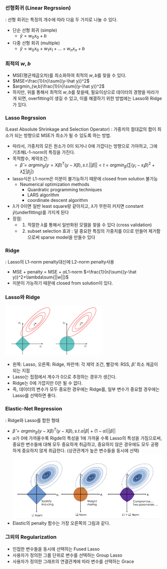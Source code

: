 ### 선형회귀 (Linear Regrssion)
: 선형 회귀는 특징의 개수에 따라 다음 두 가지로 나눌 수 있다. 
- 단순 선형 회귀 (simple)
	- $\hat{y}=w_0x_0+b$
- 다중 선형 회귀 (multiple)
	- $\hat{y}=w_0x_0+w_1x_1+...+w_nx_n+b$

### 최적의 $w,b$
- MSE(평균제곱오차)를 최소화하여 최적의 $w,b$를 찾을 수 있다.
- $MSE=\frac{1}{n}\sum{(y-\hat y)}^2$
- $argmin_{w,b}\frac{1}{n}\sum{(y-\hat y)}^2$
- 하지만, 위를 통해서 최적의 $w,b$를 찾을때, 필요이상으로 데이터의 경향을 따라가게 되면, overfitting이 생길 수 있고, 이를 해결하기 위한 방법에는 Lasso와 Ridge가 있다.

### Lasso Regrssion
(Least Absolute Shrinkage and Selection Operator)
: 가중치의 절대값의 합이 최소가 되는 방향으로 MSE가 최소가 될 수 있도록 하는 방법.
- 따라서, 가중치의 모든 원소가 0이 되거나 0에 가깝다는 방향으로 가야하고, 그에 기초해L-1-norm의 특징을 가진다.
- 목적함수, 제약조건: 
	-  $\hat\beta=argmin_\beta(y=X\beta)^T(y-X\beta), s.t.||\beta||<t$
		= $argmin_\beta\{\sum{(y_i-x_i\beta)^2}+\lambda\sum|\beta_j|\}$
- lasso식은 L1-norm은 미분이 불가능하기 때문에 closed from solution 불가능
	- Neumerical optimization methods
		- Quardratic programming techniques
		- LARS algorithm
		- coordinate descent algorithm
- $\lambda$가 0이면 일반 least square랑 같아지고, $\lambda$가 무한히 커지면 constant $\hat{y}$(underfitting)를 가지게 된다
- 장점: 
	- 1. 적절한 $\lambda$를 통해서 일반화된 모델을 찾을 수 있다 (cross validation)
	- 2. subset selection 효과
		: 덜 중요한 특징의 가중치를 0으로 만들어 제거함으로써 sparse model을 만들수 있다

### Ridge
: Lasso의 L1-norm penalty대신에 L2-norm penalty사용
- MSE + penalty = MSE + $\alpha$L1-norm $=\frac{1}{n}\sum{(y-\hat y)}^2+\lambda\sum{||w||}$
- 미분이 가능하기 때문에 closed from solution이 있다.

### Lasso와 Ridge
![img01](regularization_imgs/lasso_ridge.png)
- 왼쪽: Lasso, 오른쪽: Ridge, 파란색: 각 제약 조건, 빨강색: RSS, $\hat \beta$: 최소 제곱이 되는 지점
- Lasso는 접점에서 계수가 0으로 추정하는 경우가 생긴다.
- Ridge는 0에 가깝지만 0은 될 수 없다.
- 즉, 데이터의 변수가 모두 중요한 경우에는 Ridge를, 일부 변수가 중요할 경우에는 Lasso를 선택하면 좋다.

### Elastic-Net Regression
: Ridge와 Lasso를 합한 형태
- $\hat\beta=argmin_\beta(y-X\beta)^T(y-X\beta),  s.t.\alpha|\beta|+(1-\alpha)||\beta||$
- $\alpha$가 0에 가까울수록 Rigde의 특성을 1에 가까울 수록 Lasso의 특성을 가짐으로써, 중요한 변수들에 대해 모두 중요하게 취급하고, 중요하지 않은 경우에도 모두 공평하게 중요하지 않게 취급한다. (상관관계가 높은 변수들을 동시에 선택)
![img02](regularization_imgs/elastic.png)
- Elastic의 penalty 함수는 가장 오른쪽의 그림과 같다.

### 그외의 Regularization
- 인접한 변수들을 동시에 선택하는 Fused Lasso
- 사용자가 정의한 그룹 단위로 변수를 선택하는 Group Lasso
- 사용자가 정의한 그래프의 연결관계에 따라 변수를 선택하는 Grace